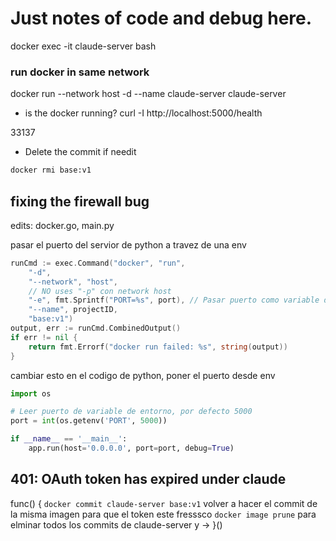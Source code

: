# Just notes of code and debug here.

docker exec -it claude-server bash

### run docker in same network
docker run --network host -d  --name claude-server claude-server

- is the docker running?
curl -I http://localhost:5000/health

33137

- Delete the commit if needit
```bash
docker rmi base:v1
```


## fixing the firewall bug

edits: docker.go, main.py

pasar el puerto del servior de python a travez de una env
```go
runCmd := exec.Command("docker", "run",
    "-d",
    "--network", "host",
    // NO uses "-p" con network host
    "-e", fmt.Sprintf("PORT=%s", port), // Pasar puerto como variable de entorno
    "--name", projectID,
    "base:v1")
output, err := runCmd.CombinedOutput()
if err != nil {
    return fmt.Errorf("docker run failed: %s", string(output))
}
```

cambiar esto en el codigo de python, poner el puerto desde env
```py
import os

# Leer puerto de variable de entorno, por defecto 5000
port = int(os.getenv('PORT', 5000))

if __name__ == '__main__':
    app.run(host='0.0.0.0', port=port, debug=True)
```

## 401: OAuth token has expired under claude
func() {
    `docker commit claude-server base:v1` volver a hacer el commit de la misma imagen para que el token este fresssco
    `docker image prune` para elminar todos los commits de claude-server y ->
}()
